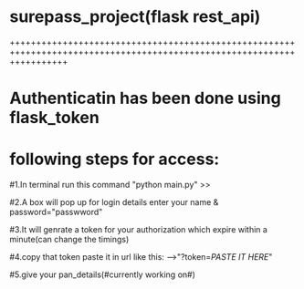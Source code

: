 # surepass_project(flask rest_api)

+++++++++++++++++++++++++++++++++++++++++++++++++++++++++++++++++++++++++++++++++++++++++++++++++++++++++++++++++++++++
# Authenticatin has been done using flask_token
# following steps for access:


#1.In terminal run this command "python main.py" >>

#2.A box will pop up for login details enter your name & password="passwword"

#3.It will genrate a token for your authorization which expire within a minute(can change the timings)

#4.copy that token paste it in url like this:
                            -->"?token=*PASTE IT HERE*"
                            
#5.give your pan_details(#currently working on#)
